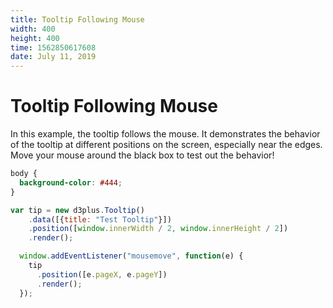 ```yaml
---
title: Tooltip Following Mouse
width: 400
height: 400
time: 1562850617608
date: July 11, 2019
---
```


[width]: 400
[height]: 400

# Tooltip Following Mouse

In this example, the tooltip follows the mouse. It demonstrates the behavior of the tooltip at different positions on the screen, especially near the edges. Move your mouse around the black box to test out the behavior!

```css
body {
  background-color: #444;
}
```

```js
var tip = new d3plus.Tooltip()
    .data([{title: "Test Tooltip"}])
    .position([window.innerWidth / 2, window.innerHeight / 2])
    .render();

  window.addEventListener("mousemove", function(e) {
    tip
      .position([e.pageX, e.pageY])
      .render();
  });
```
